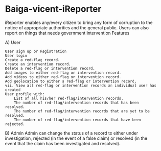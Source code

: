 # Baiga-vicent-iReporter
 iReporter enables any/every citizen to bring any form of corruption to the notice of appropriate authorities and the general public. Users can also report on things that needs government intervention
 Features

A) User

    User sign up or Registration
    User login
    Create a red-flag record.
    Create an intervention record.
    Delete a red-flag or intervention record.
    Add images to either red-flag or intervention record.
    Add videos to either red-flag or intervention record.
    Add geolocation to either a red-flag or intervention record.
    vii. View all red-flag or intervention records an individual user has created
    User profile with:
        List of all his/her red-flag/intervention records.
        The number of red-flag/intervention records that has been resolved.
        The number of red-flag/intervention records that are yet to be resolved.
        The number of red-flag/intervention records that have been rejected.

B) Admin
Admin can change the status of a record to either under investigation, rejected (in the event of a false claim) or resolved (in the event that the claim has been investigated and resolved).

